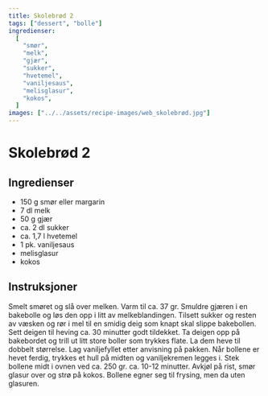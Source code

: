 ```yaml
---
title: Skolebrød 2
tags: ["dessert", "bolle"]
ingredienser:
  [
    "smør",
    "melk",
    "gjær",
    "sukker",
    "hvetemel",
    "vaniljesaus",
    "melisglasur",
    "kokos",
  ]
images: ["../../assets/recipe-images/web_skolebrød.jpg"]
---
```


# Skolebrød 2

## Ingredienser

- 150 g smør eller margarin
- 7 dl melk
- 50 g gjær
- ca. 2 dl sukker
- ca. 1,7 l hvetemel
- 1 pk. vaniljesaus
- melisglasur
- kokos

## Instruksjoner

Smelt smøret og slå over melken. Varm til ca. 37 gr. Smuldre gjæren i en bakebolle og løs den opp i litt av melkeblandingen. Tilsett sukker og resten av væsken og rør i mel til en smidig deig som knapt skal slippe bakebollen. Sett deigen til heving ca. 30 minutter godt tildekket. Ta deigen opp på bakebordet og trill ut litt store boller som trykkes flate. La dem heve til dobbelt størrelse. Lag vaniljefyllet etter anvisning på pakken. Når bollene er hevet ferdig, trykkes et hull på midten og vaniljekremen legges i. Stek bollene midt i ovnen ved ca. 250 gr. ca. 10-12 minutter. Avkjøl på rist, smør glasur over og strø på kokos. Bollene egner seg til frysing, men da uten glasuren.
